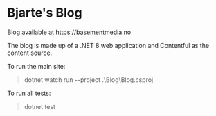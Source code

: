 # Bjarte's Blog

Blog available at https://basementmedia.no

The blog is made up of a .NET 8 web application and Contentful as the content source.

To run the main site:
> dotnet watch run --project .\Blog\Blog.csproj

To run all tests:
> dotnet test
